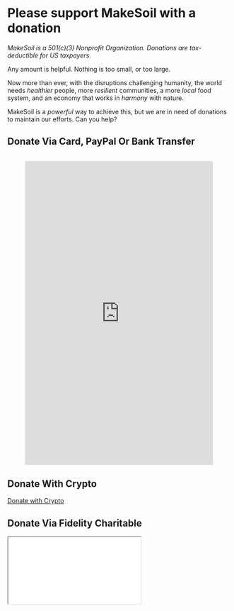 # Please support MakeSoil with a donation

_MakeSoil is a 501(c)(3) Nonprofit Organization. Donations are tax-deductible for US taxpayers._

Any amount is helpful. Nothing is too small, or too large.

Now more than ever, with the disruptions challenging humanity, the world needs _healthier_ people, more _resilient_ communities, a more _local_ food system, and an economy that works in _harmony_ with nature.

MakeSoil is a _powerful_ way to achieve this, but we are in need of donations to maintain our efforts. Can you help? 

## Donate Via Card, PayPal Or Bank Transfer

<div style="text-align: center;margin-top: 2rem;">
  <script src="https://donorbox.org/widget.js" paypalExpress="true"></script><iframe src="https://donorbox.org/embed/makesoil" height="685px" width="100%" style="max-width:425px; min-width:310px;" seamless="seamless" name="donorbox" frameborder="0" scrolling="no" allowpaymentrequest></iframe>
  <br />
</div>

## Donate With Crypto

<div>
  <a class="donate-with-crypto"
     href="https://commerce.coinbase.com/checkout/baf9ce19-918b-4b47-ae0d-aec51091d202">
    Donate with Crypto
  </a>
  <script src="https://commerce.coinbase.com/v1/checkout.js?version=201807">
  </script>
</div>

## Donate Via Fidelity Charitable

<IFrame src="/dafdirect.html" />

<div style="text-align: center;">Use <a href="https://www.dafdirect.org/DAFDirect/daflink?_dafdirect_settings=ODI0NzY5MTc3XzIxMTFfY2IzNWZhZmYtZjk5MC00ZTdkLTg5YzMtZDIzMjRjNGQ0ZWU0&designatedText=TWFrZVNvaWw=&amountValue=" target="_blank">DAF Direct</a> to easily donate through Fidelity Charitable.</div>

## Send Us A Check

<div style="text-align: center;">
Our mailing address is:
<div style="font-weight: bold;">
MakeSoil<br />
PO Box 1307
<br />
Vancouver, WA 98666
</div>
</div>

## Any Questions?

[Contact us](/contact-us) if you need bank account information or would like to discuss any other ways to donate.
